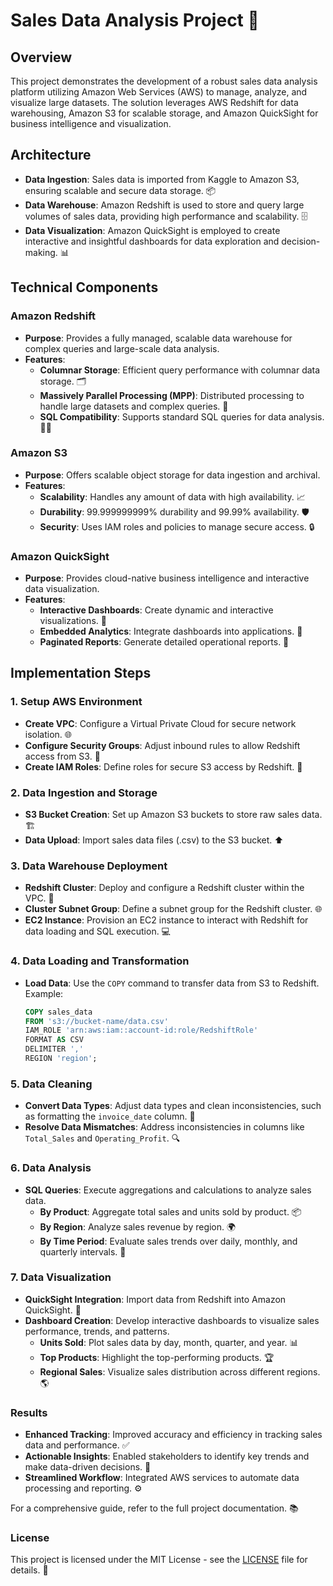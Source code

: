 # Sales Data Analysis Project 🚀

## Overview

This project demonstrates the development of a robust sales data analysis platform utilizing Amazon Web Services (AWS) to manage, analyze, and visualize large datasets. The solution leverages AWS Redshift for data warehousing, Amazon S3 for scalable storage, and Amazon QuickSight for business intelligence and visualization.

## Architecture

- **Data Ingestion**: Sales data is imported from Kaggle to Amazon S3, ensuring scalable and secure data storage. 📦
- **Data Warehouse**: Amazon Redshift is used to store and query large volumes of sales data, providing high performance and scalability. 🗄️
- **Data Visualization**: Amazon QuickSight is employed to create interactive and insightful dashboards for data exploration and decision-making. 📊

## Technical Components

### Amazon Redshift

- **Purpose**: Provides a fully managed, scalable data warehouse for complex queries and large-scale data analysis.
- **Features**:
  - **Columnar Storage**: Efficient query performance with columnar data storage. 🗂️
  - **Massively Parallel Processing (MPP)**: Distributed processing to handle large datasets and complex queries. 🔄
  - **SQL Compatibility**: Supports standard SQL queries for data analysis. 🧑‍💻

### Amazon S3

- **Purpose**: Offers scalable object storage for data ingestion and archival.
- **Features**:
  - **Scalability**: Handles any amount of data with high availability. 📈
  - **Durability**: 99.999999999% durability and 99.99% availability. 🛡️
  - **Security**: Uses IAM roles and policies to manage secure access. 🔒

### Amazon QuickSight

- **Purpose**: Provides cloud-native business intelligence and interactive data visualization.
- **Features**:
  - **Interactive Dashboards**: Create dynamic and interactive visualizations. 🎨
  - **Embedded Analytics**: Integrate dashboards into applications. 📱
  - **Paginated Reports**: Generate detailed operational reports. 📑

## Implementation Steps

### 1. Setup AWS Environment

- **Create VPC**: Configure a Virtual Private Cloud for secure network isolation. 🌐
- **Configure Security Groups**: Adjust inbound rules to allow Redshift access from S3. 🔄
- **Create IAM Roles**: Define roles for secure S3 access by Redshift. 🔐

### 2. Data Ingestion and Storage

- **S3 Bucket Creation**: Set up Amazon S3 buckets to store raw sales data. 🏗️
- **Data Upload**: Import sales data files (.csv) to the S3 bucket. ⬆️

### 3. Data Warehouse Deployment

- **Redshift Cluster**: Deploy and configure a Redshift cluster within the VPC. 🏢
- **Cluster Subnet Group**: Define a subnet group for the Redshift cluster. 🌐
- **EC2 Instance**: Provision an EC2 instance to interact with Redshift for data loading and SQL execution. 💻

### 4. Data Loading and Transformation

- **Load Data**: Use the `COPY` command to transfer data from S3 to Redshift. Example:
  ```sql
  COPY sales_data
  FROM 's3://bucket-name/data.csv'
  IAM_ROLE 'arn:aws:iam::account-id:role/RedshiftRole'
  FORMAT AS CSV
  DELIMITER ','
  REGION 'region';

### 5. Data Cleaning

- **Convert Data Types**: Adjust data types and clean inconsistencies, such as formatting the `invoice_date` column. 🧹
- **Resolve Data Mismatches**: Address inconsistencies in columns like `Total_Sales` and `Operating_Profit`. 🔍

### 6. Data Analysis

- **SQL Queries**: Execute aggregations and calculations to analyze sales data.
  - **By Product**: Aggregate total sales and units sold by product. 📦
  - **By Region**: Analyze sales revenue by region. 🌍
  - **By Time Period**: Evaluate sales trends over daily, monthly, and quarterly intervals. 📅

### 7. Data Visualization

- **QuickSight Integration**: Import data from Redshift into Amazon QuickSight. 🔄
- **Dashboard Creation**: Develop interactive dashboards to visualize sales performance, trends, and patterns.
  - **Units Sold**: Plot sales data by day, month, quarter, and year. 📊
  - **Top Products**: Highlight the top-performing products. 🏆
  - **Regional Sales**: Visualize sales distribution across different regions. 🌎

### Results

- **Enhanced Tracking**: Improved accuracy and efficiency in tracking sales data and performance. ✅
- **Actionable Insights**: Enabled stakeholders to identify key trends and make data-driven decisions. 🧠
- **Streamlined Workflow**: Integrated AWS services to automate data processing and reporting. ⚙️

For a comprehensive guide, refer to the full project documentation. 📚

### License

This project is licensed under the MIT License - see the [LICENSE](LICENSE) file for details. 📜


